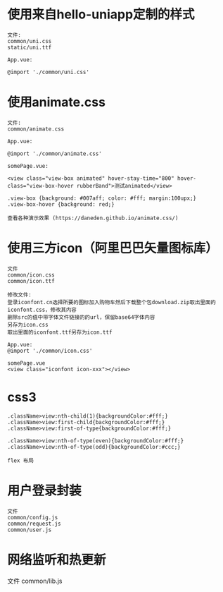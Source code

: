 # 使用来自hello-uniapp定制的样式
    文件:
    common/uni.css
    static/uni.ttf
    
    App.vue:
    
    @import './common/uni.css'
    
# 使用animate.css
    文件:
    common/animate.css
    
    App.vue:
    
    @import './common/animate.css'
    
    somePage.vue:
    
    <view class="view-box animated" hover-stay-time="800" hover-class="view-box-hover rubberBand">测试animated</view>
    
    .view-box {background: #007aff; color: #fff; margin:100upx;}
    .view-box-hover {background: red;}
    
    查看各种演示效果 (https://daneden.github.io/animate.css/)

# 使用三方icon（阿里巴巴矢量图标库）
    文件
    common/icon.css
    common/icon.ttf
    
    修改文件:
    登录iconfont.cn选择所要的图标加入购物车然后下载整个包download.zip取出里面的iconfont.css，修改其内容
    删除src的值中带字体文件链接的的url，保留base64字体内容
    另存为icon.css
    取出里面的iconfont.ttf另存为icon.ttf
    
    App.vue:
    @import './common/icon.css'
    
    somePage.vue
    <view class="iconfont icon-xxx"></view>
# css3
    .className>view:nth-child(1){backgroundColor:#fff;}
    .className>view:first-child{backgroundColor:#fff;}
    .className>view:first-of-type{backgroundColor:#fff;}
    
    .className>view:nth-of-type(even){backgroundColor:#fff;}
    .className>view:nth-of-type(odd){backgroundColor:#ccc;}
    
    flex 布局

# 用户登录封装
    文件
    common/config.js
    common/request.js
    common/user.js
    
# 网络监听和热更新
   文件
   common/lib.js